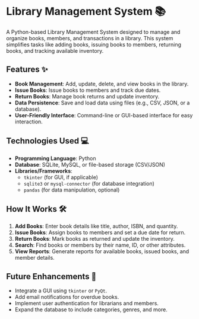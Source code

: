 # Library Management System 📚

A Python-based Library Management System designed to manage and organize books, members, and transactions in a library. This system simplifies tasks like adding books, issuing books to members, returning books, and tracking available inventory.

## Features ✨
- **Book Management**: Add, update, delete, and view books in the library.
- **Issue Books**: Issue books to members and track due dates.
- **Return Books**: Manage book returns and update inventory.
- **Data Persistence**: Save and load data using files (e.g., CSV, JSON, or a database).
- **User-Friendly Interface**: Command-line or GUI-based interface for easy interaction.

## Technologies Used 💻
- **Programming Language**: Python
- **Database**: SQLite, MySQL, or file-based storage (CSV/JSON)
- **Libraries/Frameworks**: 
  - `tkinter` (for GUI, if applicable)
  - `sqlite3` or `mysql-connector` (for database integration)
  - `pandas` (for data manipulation, optional)

## How It Works 🛠️
1. **Add Books**: Enter book details like title, author, ISBN, and quantity.
3. **Issue Books**: Assign books to members and set a due date for return.
4. **Return Books**: Mark books as returned and update the inventory.
5. **Search**: Find books or members by their name, ID, or other attributes.
6. **View Reports**: Generate reports for available books, issued books, and member details.


## Future Enhancements 🚀
- Integrate a GUI using `tkinter` or `PyQt`.
- Add email notifications for overdue books.
- Implement user authentication for librarians and members.
- Expand the database to include categories, genres, and more.
